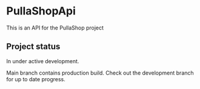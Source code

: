 # PullaShopApi
This is an API for the PullaShop project

## Project status
In under active development.

Main branch contains production build. Check out the development branch for up to date progress.
